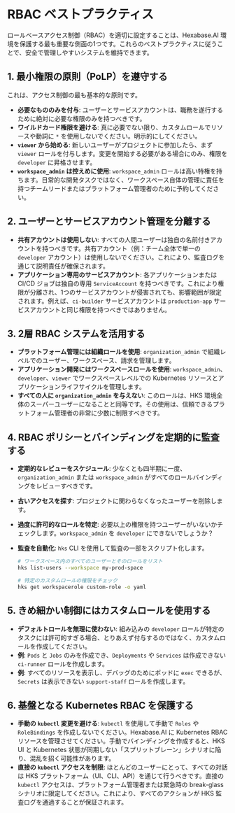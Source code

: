 # RBAC ベストプラクティス

ロールベースアクセス制御（RBAC）を適切に設定することは、Hexabase.AI 環境を保護する最も重要な側面の1つです。これらのベストプラクティスに従うことで、安全で管理しやすいシステムを維持できます。

## 1. 最小権限の原則（PoLP）を遵守する

これは、アクセス制御の最も基本的な原則です。

- **必要なもののみを付与**: ユーザーとサービスアカウントは、職務を遂行するために絶対に必要な権限のみを持つべきです。
- **ワイルドカード権限を避ける**: 真に必要でない限り、カスタムロールでリソースや動詞に `*` を使用しないでください。明示的にしてください。
- **`viewer` から始める**: 新しいユーザーがプロジェクトに参加したら、まず `viewer` ロールを付与します。変更を開始する必要がある場合にのみ、権限を `developer` に昇格させます。
- **`workspace_admin` は控えめに使用**: `workspace_admin` ロールは高い特権を持ちます。日常的な開発タスクではなく、ワークスペース自体の管理に責任を持つチームリードまたはプラットフォーム管理者のために予約してください。

## 2. ユーザーとサービスアカウント管理を分離する

- **共有アカウントは使用しない**: すべての人間ユーザーは独自の名前付きアカウントを持つべきです。共有アカウント（例：チーム全体で単一の `developer` アカウント）は使用しないでください。これにより、監査ログを通じて説明責任が確保されます。
- **アプリケーション専用のサービスアカウント**: 各アプリケーションまたは CI/CD ジョブは独自の専用 `ServiceAccount` を持つべきです。これにより権限が分離され、1つのサービスアカウントが侵害されても、影響範囲が限定されます。例えば、`ci-builder` サービスアカウントは `production-app` サービスアカウントと同じ権限を持つべきではありません。

## 3. 2層 RBAC システムを活用する

- **プラットフォーム管理には組織ロールを使用**: `organization_admin` で組織レベルでのユーザー、ワークスペース、請求を管理します。
- **アプリケーション開発にはワークスペースロールを使用**: `workspace_admin`、`developer`、`viewer` でワークスペースレベルでの Kubernetes リソースとアプリケーションライフサイクルを管理します。
- **すべての人に `organization_admin` を与えない**: このロールは、HKS 環境全体のスーパーユーザーになることと同等です。その使用は、信頼できるプラットフォーム管理者の非常に少数に制限すべきです。

## 4. RBAC ポリシーとバインディングを定期的に監査する

- **定期的なレビューをスケジュール**: 少なくとも四半期に一度、`organization_admin` または `workspace_admin` がすべてのロールバインディングをレビューすべきです。
- **古いアクセスを探す**: プロジェクトに関わらなくなったユーザーを削除します。
- **過度に許可的なロールを特定**: 必要以上の権限を持つユーザーがいないかチェックします。`workspace_admin` を `developer` にできないでしょうか？
- **監査を自動化**: `hks` CLI を使用して監査の一部をスクリプト化します。

  ```bash
  # ワークスペース内のすべてのユーザーとそのロールをリスト
  hks list-users --workspace my-prod-space

  # 特定のカスタムロールの権限をチェック
  hks get workspacerole custom-role -o yaml
  ```

## 5. きめ細かい制御にはカスタムロールを使用する

- **デフォルトロールを無理に使わない**: 組み込みの `developer` ロールが特定のタスクには許可的すぎる場合、とりあえず付与するのではなく、カスタムロールを作成してください。
- **例**: `Pods` と `Jobs` のみを作成でき、`Deployments` や `Services` は作成できない `ci-runner` ロールを作成します。
- **例**: すべてのリソースを表示し、デバッグのためにポッドに `exec` できるが、`Secrets` は表示できない `support-staff` ロールを作成します。

## 6. 基盤となる Kubernetes RBAC を保護する

- **手動の `kubectl` 変更を避ける**: `kubectl` を使用して手動で `Roles` や `RoleBindings` を作成しないでください。Hexabase.AI に Kubernetes RBAC リソースを管理させてください。手動でバインディングを作成すると、HKS UI と Kubernetes 状態が同期しない「スプリットブレーン」シナリオに陥り、混乱を招く可能性があります。
- **直接の `kubectl` アクセスを制限**: ほとんどのユーザーにとって、すべての対話は HKS プラットフォーム（UI、CLI、API）を通じて行うべきです。直接の `kubectl` アクセスは、プラットフォーム管理者または緊急時の break-glass シナリオに限定してください。これにより、すべてのアクションが HKS 監査ログを通過することが保証されます。